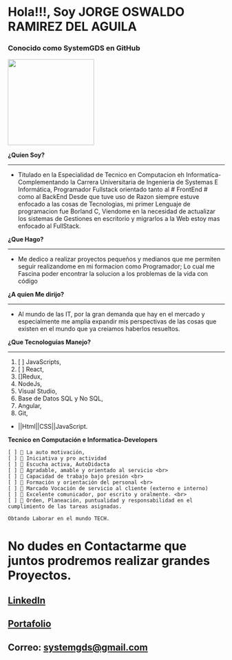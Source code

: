 # Hola!!!, Soy JORGE OSWALDO RAMIREZ DEL AGUILA
### Conocido como SystemGDS en GitHub
<img height="200" src="./logo_gds2.ico" />

__¿Quien Soy?__<br><hr>
- Titulado en la Especialidad de Tecnico en Computacion eh Informatica-
Complementando la Carrera Universitaria de Ingenieria de Systemas E Informática,
Programador Fullstack orientado tanto al # FrontEnd # como al  BackEnd 
Desde que tuve uso de Razon siempre estuve enfocado a las cosas de Tecnologias,
mi primer Lenguaje de programacion fue Borland C, Viendome en la necesidad de actualizar
los sistemas de Gestiones en escritorio y migrarlos a la Web estoy mas enfocado al FullStack.

__¿Que Hago?__<br><hr>
- Me dedico a realizar proyectos pequeños y medianos que me  permiten seguir realizandome
en mi formacion como Programador; Lo cual me Fascina poder encontrar la solucion a los problemas
de la vida con código

__¿A quien Me dirijo?__<br><hr>
- Al mundo de las IT, por la gran demanda que hay en el mercado y especialmente me amplia expandir
mis perspectivas de las cosas que existen en el mundo que ya creiamos haberlos resueltos.

__¿Que Tecnologuias Manejo?__<br><hr>
1. [ ] JavaScripts,<br>
2. [ ] React,<br>
3. []Redux,<br>
4. NodeJs,<br>
5. Visual Studio,<br>
6. Base de Datos SQL y No SQL,<br>
7. Angular,<br>
8. Git,<br>

- ||Html||CSS||JavaScript.<br>

__Tecnico en Computación e Informatica-Developers__ <br>
```Mis habilidades son: <br> 
[ ]  La auto motivación, 
[ ]  Iniciativa y pro actividad 
[ ]  Escucha activa, AutoDidacta
[ ]  Agradable, amable y orientado al servicio <br>
[ ]  Capacidad de trabajo bajo presión <br>
[ ]  Formación y orientación del personal <br>
[ ]  Marcado Vocación de servicio al cliente (externo e interno)
[ ]  Excelente comunicador, por escrito y oralmente. <br>
[ ]  Orden, Planeación, puntualidad y responsabilidad en el cumplimiento de las tareas asignadas.

Obtando Laborar en el mundo TECH.
```

# No dudes en Contactarme que juntos prodremos realizar grandes Proyectos. <br>
## __[LinkedIn](https://www.linkedin.com/in/jorge-ramirez-del-aguila/)__ <br>
## __[Portafolio](https://portafolio-jorda.netlify.app/)__

## __Correo:__ systemgds@gmail.com